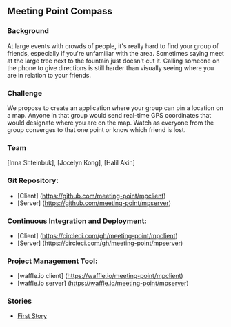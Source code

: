 
Meeting Point Compass
--------------------

### Background

At large events with crowds of people, it's really hard to find your group of friends, especially if you're unfamiliar with the area. Sometimes saying meet at the large tree next to the fountain just doesn't cut it. Calling someone on the phone to give directions is still harder than visually seeing where you are in relation to your friends.

### Challenge

We propose to create an application where your group can pin a location on a map. Anyone in that group would send real-time GPS coordinates that would designate where you are on the map. Watch as everyone from the group converges to that one point or know which friend is lost.

### Team

[Inna Shteinbuk], [Jocelyn Kong], [Halil Akin]

### Git Repository:
* [Client] (https://github.com/meeting-point/mpclient)
* [Server] (https://github.com/meeting-point/mpserver)

### Continuous Integration and Deployment:
* [Client] (https://circleci.com/gh/meeting-point/mpclient)
* [Server] (https://circleci.com/gh/meeting-point/mpserver)

### Project Management Tool:
* [waffle.io client] (https://waffle.io/meeting-point/mpclient)
* [waffle.io server] (https://waffle.io/meeting-point/mpserver)

### Stories
* [First Story](https://github.com/meeting-point/mpclient/issues/1)
